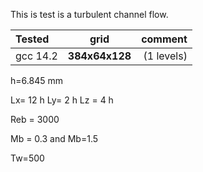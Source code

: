 
This is test is a turbulent channel flow.



Tested       |          grid | comment
:----------- |:-------------:| -----------:
gcc 14.2     | **384x64x128**    | (1 levels)        | 


h=6.845 mm


Lx=  12 h
Ly=  2  h
Lz = 4  h

Reb = 3000

Mb = 0.3 and Mb=1.5

Tw=500









